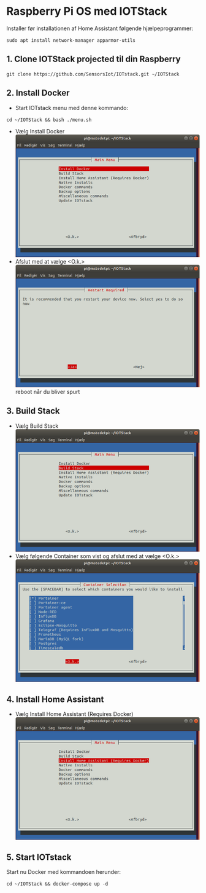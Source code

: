 # Raspberry Pi OS med IOTStack 

Installer før installationen af Home Assistant følgende hjælpeprogrammer:
```
sudo apt install network-manager apparmor-utils
```

## 1. Clone IOTStack projected til din Raspberry
```
git clone https://github.com/SensorsIot/IOTstack.git ~/IOTStack
```
## 2. Install Docker
* Start IOTstack menu med denne kommando:
```
cd ~/IOTStack && bash ./menu.sh
```
* Vælg Install Docker  
![Install Docker](./Images/DockerInstall.png)
* Afslut med at vælge <O.k.>  
![Install Docker ja](./Images/DockerInstallJa.png)
reboot når du bliver spurt

## 3. Build Stack 
* Vælg Build Stack  
![](Images/DockerBuildStack.png)
* Vælg følgende Container som vist og afslut med at vælge <O.k.>  
![](Images/DockerContainerSelection.png)

## 4. Install Home Assistant
* Vælg Install Home Assistant (Requires Docker)  
![](./Images/DockerInstallHassio.png)  

## 5. Start IOTstack
Start nu Docker med kommandoen herunder:
``` 
cd ~/IOTStack && docker-compose up -d
``` 
